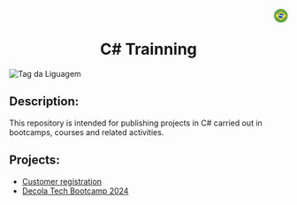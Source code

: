 <a href="https://github.com/rafaelrvital/CSharp-Trainning/blob/main/README_PT-BR.md"><img src="https://github.com/rafaelrvital/rafaelrvital/blob/main/assets/flags/br.png" width="25" align="right" title="Mudar para português"></a>

<br>

<div align=center>

# C# Trainning

</div>

![Tag da Liguagem](https://img.shields.io/badge/Visual%20Studio-CSharp-orange)

## Description:

This repository is intended for publishing projects in C# carried out in bootcamps, courses and related activities.

## Projects:

- <a href="https://github.com/rafaelrvital/CSharp-Trainning/tree/main/CadastroUsuario">Customer registration</a>
- <a href="https://github.com/rafaelrvital/CSharp-Trainning/tree/main/bootcamp-DecolaTech2024">Decola Tech Bootcamp 2024</a>